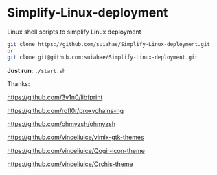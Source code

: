 # Simplify-Linux-deployment

Linux shell scripts to simplify Linux deployment

```bash
git clone https://github.com/suiahae/Simplify-Linux-deployment.git
or
git clone git@github.com:suiahae/Simplify-Linux-deployment.git
```

**Just run**: `./start.sh`

Thanks:

https://github.com/3v1n0/libfprint

https://github.com/rofl0r/proxychains-ng

https://github.com/ohmyzsh/ohmyzsh

https://github.com/vinceliuice/vimix-gtk-themes

https://github.com/vinceliuice/Qogir-icon-theme

https://github.com/vinceliuice/Orchis-theme
